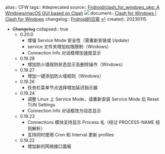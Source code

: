 alias:: CFW
tags:: #deprecated 
source:: [Fndroid/clash_for_windows_pkg: A Windows/macOS GUI based on Clash](https://github.com/Fndroid/clash_for_windows_pkg)  ![](https://img.shields.io/github/stars/Fndroid/clash_for_windows_pkg)
document:: [Clash for Windows | Clash for Windows](https://docs.cfw.lbyczf.com/)
changelog:: [Fndroid的日常](https://t.me/fndroid_news) [↩](tg://resolve?domain=fndroid_news)
created:: 20230115

- ~~Changelog~~
  collapsed:: true
  - 0.20.0
    - 增强 Service Mode 安全性（需重新安装或 Update）
    - service 文件夹增加权限限制（Windows）
    - Connection Info 对话框增加速度显示
  - 0.19.28
    - 增加防火墙规则状态显示及删除操作（Windows）
  - 0.19.27
    - 增加一键添加防火墙规则（Windows）
  - 0.19.26
    - 任务栏菜单节点选择增加延迟指示器
  - 0.19.24
    - 调整 Linux 上 Service Mode，请重新安装 Service Mode 后 Reset TUN Settings
    - Connection Info 对话框改为动态显示
  - 0.19.23
    - Connections 模块支持显示 Process 名（经过 PROCESS-NAME 规则解析）
    - 支持同时使用 Cron 和 Interval 更新 profiles
  - 0.19.22
    - 增加新的网络接口面板